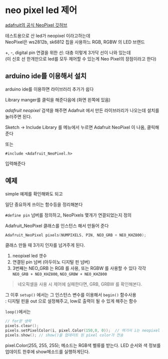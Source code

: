 # neo pixel led 제어

[adafruit의 공식 NeoPixel 깃허브](https://github.com/adafruit/adafruit_neopixel)

테스트용으로 산 led가 neopixel 이라고하는데  
NeoPixel은 ws2812b, sk6812 칩을 사용하느 RGB, RGBW 의 LED 브랜드  

+, -, digital pin 연결을 위한 선: 대충 이렇게 3가닥 선이 나와 있는데   
(이 신호 선 한개만으로 led를 모두 제어할 수 있는게 Neo Pixel의 장점이라고 한다)


## arduino ide를 이용해서 설치
arduino ide를 이용하면 라이브러리 추가가 쉽다  

Library manger를 클릭을 해준다음에 (화면 왼쪽에 있음)  

*adafruit neopixel* 검색을 해주면 Adafruit 에서 만든 라이브러리가 나오는데 
설치를 눌러주면 된다.  

Sketch -> Include Library 를 메뉴에서 누르면 Adafruit NeoPixel 이 나옴, 클릭해준다 

또는 
```
#include <Adafruit_NeoPixel.h>
```
입력해준다


## 예제
simple 예제를 확인해봐도 되고 

일단 중요하게 쓰이는 함수등을 정리해본다

`#define pin` 넘버를 정의하고, NeoPixels 몇개가 연결되었는지 정의  

Adafruit_NeoPixel 클래스를 인스턴스 해서 만들어 준다   
```cpp
Adafruit_NeoPixel pixels(NUMPIXELS, PIN, NEO_GRB + NEO_KHZ800);
```
클래스 만들 때 3가지 인자를 넘겨주게 된다.  
1. neopixel led 갯수
2. 연결된 pin 넘버 (아두이노 디지털 핀 넘버)
3. 3번째는 NEO_GRB 는 RGB 를 사용, 또는 RGBW 를 사용할 수 있다
    각각 `NEO_GRB + NEO_KHZ800`, `NEO_GRBW + NEO_KHZ800` 

> 네오픽셀을 사용 시 제어에 실패한다면, GRB, GRBW 를 확인해본다.  


그 이후 `setup()` 에서는 그 인스턴스 변수를 이용해서 `begin()` 함수사용  
: 디지털 핀을 out 으로 설정해주고, low로 출력이 될 수 있게 해주는 함수

`loop()`에서는 

```cpp
// for문 생략
pixels.clear();
pixels.setPixelColor(i, pixel.Color(150,0, 0));  // 여기서 i는 neopixel 의 해당하는 led를 의미
pixels.show(); // show()을 업데이트 된 pixel color가 전송

```
pixel.Color(255, 255, 255); 메소드는 RGB색 벨류를 받는다.  LED 순서와 색 정보를 업데이트 한후에 
show메소드를 실행하게딘다.


